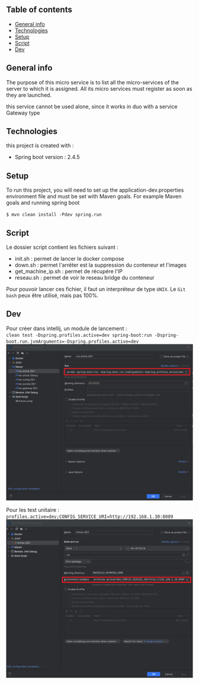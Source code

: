 ## Table of contents
* [General info](#general-info)
* [Technologies](#technologies)
* [Setup](#setup)
* [Script](#Script)
* [Dev](#Dev)

## General info

The purpose of this micro service is to list all the micro-services of the server to which it is assigned. 
All its micro services must register as soon as they are launched.

this service cannot be used alone, since it works in duo with a service Gateway type

## Technologies
this project is created with :
* Spring boot version : 2.4.5

## Setup 
To run this project, you will need to set up the application-dev.properties environment
file and must be set with Maven goals. For example Maven goals and running spring boot

`$ mvn clean install -Pdev spring.run`

## Script
Le dossier script contient les fichiers suivant :
* init.sh : permet de lancer le docker compose 
* down.sh : permet l'arréter est la suppression du conteneur et l'images 
* get_machine_ip.sh : permet de récupére l'IP 
* reseau.sh : permet de voir le reseau bridge du conteneur 

Pour pouvoir lancer ces fichier, il faut un interpréteur de type `UNIX`. 
Le `Git bash` peux être utilisé, mais pas 100%.

## Dev
Pour créer dans intellij, un module de lancement :  
`clean test -Dspring.profiles.active=dev spring-boot:run -Dspring-boot.run.jvmArguments=-Dspring.profiles.active=dev`
![image info](./READMEpicture/img_1.png)

Pour les test unitaire :
`profiles.active=dev;CONFIG_SERVICE_URI=http://192.168.1.30:8089`
![image info](./READMEpicture/img_2.png)